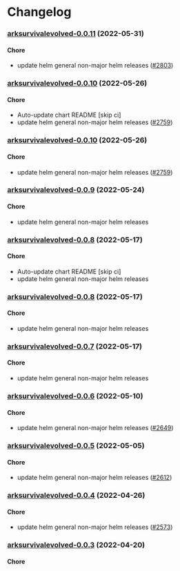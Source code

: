 # Changelog<br>


<a name="arksurvivalevolved-0.0.11"></a>
### [arksurvivalevolved-0.0.11](https://github.com/truecharts/apps/compare/arksurvivalevolved-0.0.10...arksurvivalevolved-0.0.11) (2022-05-31)

#### Chore

* update helm general non-major helm releases ([#2803](https://github.com/truecharts/apps/issues/2803))



<a name="arksurvivalevolved-0.0.10"></a>
### [arksurvivalevolved-0.0.10](https://github.com/truecharts/apps/compare/arksurvivalevolved-0.0.9...arksurvivalevolved-0.0.10) (2022-05-26)

#### Chore

* Auto-update chart README [skip ci]
* update helm general non-major helm releases ([#2759](https://github.com/truecharts/apps/issues/2759))



<a name="arksurvivalevolved-0.0.10"></a>
### [arksurvivalevolved-0.0.10](https://github.com/truecharts/apps/compare/arksurvivalevolved-0.0.9...arksurvivalevolved-0.0.10) (2022-05-26)

#### Chore

* update helm general non-major helm releases ([#2759](https://github.com/truecharts/apps/issues/2759))



<a name="arksurvivalevolved-0.0.9"></a>
### [arksurvivalevolved-0.0.9](https://github.com/truecharts/apps/compare/arksurvivalevolved-0.0.8...arksurvivalevolved-0.0.9) (2022-05-24)

#### Chore

* update helm general non-major helm releases



<a name="arksurvivalevolved-0.0.8"></a>
### [arksurvivalevolved-0.0.8](https://github.com/truecharts/apps/compare/arksurvivalevolved-0.0.7...arksurvivalevolved-0.0.8) (2022-05-17)

#### Chore

* Auto-update chart README [skip ci]
* update helm general non-major helm releases



<a name="arksurvivalevolved-0.0.8"></a>
### [arksurvivalevolved-0.0.8](https://github.com/truecharts/apps/compare/arksurvivalevolved-0.0.7...arksurvivalevolved-0.0.8) (2022-05-17)

#### Chore

* update helm general non-major helm releases



<a name="arksurvivalevolved-0.0.7"></a>
### [arksurvivalevolved-0.0.7](https://github.com/truecharts/apps/compare/arksurvivalevolved-0.0.6...arksurvivalevolved-0.0.7) (2022-05-17)

#### Chore

* update helm general non-major helm releases



<a name="arksurvivalevolved-0.0.6"></a>
### [arksurvivalevolved-0.0.6](https://github.com/truecharts/apps/compare/arksurvivalevolved-0.0.5...arksurvivalevolved-0.0.6) (2022-05-10)

#### Chore

* update helm general non-major helm releases ([#2649](https://github.com/truecharts/apps/issues/2649))



<a name="arksurvivalevolved-0.0.5"></a>
### [arksurvivalevolved-0.0.5](https://github.com/truecharts/apps/compare/arksurvivalevolved-0.0.4...arksurvivalevolved-0.0.5) (2022-05-05)

#### Chore

* update helm general non-major helm releases ([#2612](https://github.com/truecharts/apps/issues/2612))



<a name="arksurvivalevolved-0.0.4"></a>
### [arksurvivalevolved-0.0.4](https://github.com/truecharts/apps/compare/arksurvivalevolved-0.0.3...arksurvivalevolved-0.0.4) (2022-04-26)

#### Chore

* update helm general non-major helm releases ([#2573](https://github.com/truecharts/apps/issues/2573))



<a name="arksurvivalevolved-0.0.3"></a>
### [arksurvivalevolved-0.0.3](https://github.com/truecharts/apps/compare/arksurvivalevolved-0.0.2...arksurvivalevolved-0.0.3) (2022-04-20)

#### Chore
